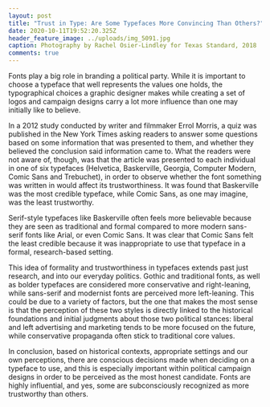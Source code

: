 ```yaml
---
layout: post
title: "Trust in Type: Are Some Typefaces More Convincing Than Others?"
date: 2020-10-11T19:52:20.325Z
header_feature_image: ../uploads/img_5091.jpg
caption: Photography by Rachel Osier-Lindley for Texas Standard, 2018
comments: true
---
```

Fonts play a big role in branding a political party. While it is important to choose a typeface that well represents the values one holds, the typographical choices a graphic designer makes while creating a set of logos and campaign designs carry a lot more influence than one may initially like to believe.

In a 2012 study conducted by writer and filmmaker Errol Morris, a quiz was published in the New York Times asking readers to answer some questions based on some information that was presented to them, and whether they believed the conclusion said information came to. What the readers were not aware of, though, was that the article was presented to each individual in one of six typefaces (Helvetica, Baskerville, Georgia, Computer Modern, Comic Sans and Trebuchet), in order to observe whether the font something was written in would affect its trustworthiness. It was found that Baskerville was the most credible typeface, while Comic Sans, as one may imagine, was the least trustworthy. 

Serif-style typefaces like Baskerville often feels more believable because they are seen as traditional and formal compared to more modern sans-serif fonts like Arial, or even Comic Sans. It was clear that Comic Sans felt the least credible because it was inappropriate to use that typeface in a formal, research-based setting.

This idea of formality and trustworthiness in typefaces extends past just research, and into our everyday politics. Gothic and traditional fonts, as well as bolder typefaces are considered more conservative and right-leaning, while sans-serif and modernist fonts are perceived more left-leaning. This could be due to a variety of factors, but the one that makes the most sense is that the perception of these two styles is directly linked to the historical foundations and initial judgments about those two political stances: liberal and left advertising and marketing tends to be more focused on the future, while conservative propaganda often stick to traditional core values.

In conclusion, based on historical contexts, appropriate settings and our own perceptions, there are conscious decisions made when deciding on a typeface to use, and this is especially important within political campaign designs in order to be perceived as the most honest candidate. Fonts are highly influential, and yes, some are subconsciously recognized as more trustworthy than others.